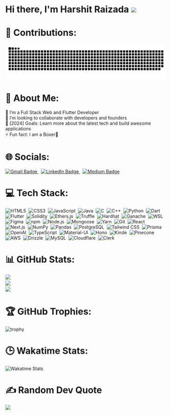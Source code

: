 # Hi there, I'm Harshit Raizada <img src="https://media.giphy.com/media/v1.Y2lkPTc5MGI3NjExdHg1dmsxaTdwcDR3MHR6d3ExdzRubHRscXZhaXhia3p1MTA1N2UzbyZlcD12MV9pbnRlcm5hbF9naWZfYnlfaWQmY3Q9cw/efaB8eipdYqiy2b3Kn/giphy.gif" width="75px"/>

# 🐍 Contributions:

<img src="https://raw.githubusercontent.com/dankgarlic1/dankgarlic1/output/snake.svg" alt="Snake animation" />

# 💫 About Me:

🌱 I’m a Full Stack Web and Flutter Developer<br>
👯 I’m looking to collaborate with developers and founders<br>
🥅 [2024] Goals: Learn more about the latest tech and build awesome applications<br>
⚡ Fun fact: I am a Boxer🥊

# 🌐 Socials:

<div>
    <a href="mailto:raizadaharshit2004@gmail.com">
    <img src="https://img.shields.io/badge/Gmail-D14836?style=for-the-badge&logo=gmail&logoColor=white" alt="Gmail Badge"/>
  </a>
  &nbsp;
    <a href="https://linkedin.com/in/harshit-raizada-32b909231">
        <img src="https://img.shields.io/badge/LinkedIn-%230077B5.svg?style=for-the-badge&logo=linkedin&logoColor=white" alt="LinkedIn Badge"/>
    </a>
    &nbsp;
    <a href="https://medium.com/@raizadaharshit2004">
        <img src="https://img.shields.io/badge/Medium-%2312100E.svg?style=for-the-badge&logo=medium&logoColor=white" alt="Medium Badge"/>
    </a>
</div>

# 💻 Tech Stack:

<div>
    <img src="https://img.shields.io/badge/HTML5-%23E34F26.svg?style=for-the-badge&logo=html5&logoColor=white" title="HTML5" alt="HTML5"/>&nbsp;
    <img src="https://img.shields.io/badge/CSS3-%231572B6.svg?style=for-the-badge&logo=css3&logoColor=white" title="CSS3" alt="CSS3"/>&nbsp;
    <img src="https://img.shields.io/badge/JavaScript-%23323330.svg?style=for-the-badge&logo=javascript&logoColor=%23F7DF1E" title="JavaScript" alt="JavaScript"/>&nbsp;
    <img src="https://img.shields.io/badge/Java-%23ED8B00.svg?style=for-the-badge&logo=java&logoColor=white" title="Java" alt="Java"/>&nbsp;
    <img src="https://img.shields.io/badge/C-%2300599C.svg?style=for-the-badge&logo=c&logoColor=white" title="C" alt="C"/>&nbsp;
    <img src="https://img.shields.io/badge/C++-%2300599C.svg?style=for-the-badge&logo=c%2B%2B&logoColor=white" title="C++" alt="C++"/>&nbsp;
    <img src="https://img.shields.io/badge/Python-3670A0?style=for-the-badge&logo=python&logoColor=ffdd54" title="Python" alt="Python"/>&nbsp;
    <img src="https://img.shields.io/badge/Dart-%230175C2.svg?style=for-the-badge&logo=dart&logoColor=white" title="Dart" alt="Dart"/>&nbsp;
    <img src="https://img.shields.io/badge/Flutter-%2302569B.svg?style=for-the-badge&logo=flutter&logoColor=white" title="Flutter" alt="Flutter"/>&nbsp;
    <img src="https://img.shields.io/badge/Solidity-%23363636.svg?style=for-the-badge&logo=solidity&logoColor=white" title="Solidity" alt="Solidity"/>&nbsp;
    <img src="https://img.shields.io/badge/Ethers.js-%234E8EE9.svg?style=for-the-badge&logo=ethereum&logoColor=white" title="Ethers.js" alt="Ethers.js"/>&nbsp;
    <img src="https://img.shields.io/badge/Truffle-%2341756B.svg?style=for-the-badge&logo=truffle&logoColor=white" title="Truffle" alt="Truffle"/>&nbsp;
    <img src="https://img.shields.io/badge/Hardhat-%23430098.svg?style=for-the-badge&logo=hardhat&logoColor=white" title="Hardhat" alt="Hardhat"/>&nbsp;
    <img src="https://img.shields.io/badge/Ganache-%231872C2.svg?style=for-the-badge&logo=truffle&logoColor=white" title="Ganache" alt="Ganache"/>&nbsp;
    <img src="https://img.shields.io/badge/WSL-%232C2D72.svg?style=for-the-badge&logo=windows&logoColor=white" title="WSL" alt="WSL"/>&nbsp;
    <img src="https://img.shields.io/badge/Figma-%23F24E1E.svg?style=for-the-badge&logo=figma&logoColor=white" title="Figma" alt="Figma"/>&nbsp;
    <img src="https://img.shields.io/badge/npm-%23000000.svg?style=for-the-badge&logo=npm&logoColor=white" title="npm" alt="npm"/>&nbsp;
    <img src="https://img.shields.io/badge/Node.js-6DA55F?style=for-the-badge&logo=node.js&logoColor=white" title="Node.js" alt="Node.js"/>&nbsp;
    <img src="https://img.shields.io/badge/Mongoose-880000?style=for-the-badge&logo=mongoose&logoColor=white" title="Mongoose" alt="Mongoose"/>&nbsp;
    <img src="https://img.shields.io/badge/Yarn-%232C8EBB.svg?style=for-the-badge&logo=yarn&logoColor=white" title="Yarn" alt="Yarn"/>&nbsp;
    <img src="https://img.shields.io/badge/Git-%23F05032.svg?style=for-the-badge&logo=git&logoColor=white" title="Git" alt="Git"/>&nbsp;
    <img src="https://img.shields.io/badge/React-%2361DAFB.svg?style=for-the-badge&logo=react&logoColor=white" title="React" alt="React"/>&nbsp;
    <img src="https://img.shields.io/badge/Next.js-%23000000.svg?style=for-the-badge&logo=next.js&logoColor=white" title="Next.js" alt="Next.js"/>&nbsp;
    <img src="https://img.shields.io/badge/NumPy-%23013243.svg?style=for-the-badge&logo=numpy&logoColor=white" title="NumPy" alt="NumPy"/>&nbsp;
    <img src="https://img.shields.io/badge/Pandas-%23150458.svg?style=for-the-badge&logo=pandas&logoColor=white" title="Pandas" alt="Pandas"/>&nbsp;
    <img src="https://img.shields.io/badge/PostgreSQL-%23316192.svg?style=for-the-badge&logo=postgresql&logoColor=white" title="PostgreSQL" alt="PostgreSQL"/>&nbsp;
    <img src="https://img.shields.io/badge/TailwindCSS-%2338B2AC.svg?style=for-the-badge&logo=tailwind-css&logoColor=white" title="Tailwind CSS" alt="Tailwind CSS"/>&nbsp;
    <img src="https://img.shields.io/badge/Prisma-%232D3748.svg?style=for-the-badge&logo=prisma&logoColor=white" title="Prisma" alt="Prisma"/>&nbsp;
    <img src="https://img.shields.io/badge/OpenAI-%23434343.svg?style=for-the-badge&logo=openai&logoColor=white" title="OpenAI" alt="OpenAI"/>&nbsp;
    <img src="https://img.shields.io/badge/TypeScript-%23007ACC.svg?style=for-the-badge&logo=typescript&logoColor=white" title="TypeScript" alt="TypeScript"/>&nbsp;
    <img src="https://img.shields.io/badge/Material--UI-%230081CB.svg?style=for-the-badge&logo=material-ui&logoColor=white" title="Material-UI" alt="Material-UI"/>&nbsp;
    <img src="https://img.shields.io/badge/Hono-%23F0F0F0.svg?style=for-the-badge&logo=hono&logoColor=black" title="Hono" alt="Hono"/>&nbsp;
    <img src="https://img.shields.io/badge/Kinde-%23E0A82E.svg?style=for-the-badge&logo=kinde&logoColor=white" title="Kinde" alt="Kinde"/>&nbsp;
    <img src="https://img.shields.io/badge/Pinecone-%233BBEFF.svg?style=for-the-badge&logo=pinecone&logoColor=white" title="Pinecone" alt="Pinecone"/>&nbsp;
    <img src="https://img.shields.io/badge/AWS-%23232F3E.svg?style=for-the-badge&logo=amazon-aws&logoColor=white" title="AWS" alt="AWS"/>&nbsp;
    <img src="https://img.shields.io/badge/Drizzle-%23000000.svg?style=for-the-badge&logo=drizzle&logoColor=white" title="Drizzle" alt="Drizzle"/>&nbsp;
    <img src="https://img.shields.io/badge/MySQL-%2300f?style=for-the-badge&logo=mysql&logoColor=white" title="MySQL" alt="MySQL"/>&nbsp;
    <img src="https://img.shields.io/badge/Cloudflare-%23F38020.svg?style=for-the-badge&logo=cloudflare&logoColor=white" title="Cloudflare" alt="Cloudflare"/>&nbsp;
    <img src="https://img.shields.io/badge/Clerk-%23001EF1.svg?style=for-the-badge&logo=clerk&logoColor=white" title="Clerk" alt="Clerk"/>
</div>

# 📊 GitHub Stats:

![](https://github-readme-stats.vercel.app/api?username=dankgarlic1&theme=radical&hide_border=false&include_all_commits=false&count_private=false)<br/>
![](https://github-readme-streak-stats.herokuapp.com/?user=dankgarlic1&theme=radical&hide_border=false)<br/>
![](https://github-readme-stats.vercel.app/api/top-langs/?username=dankgarlic1&theme=radical&hide_border=false&include_all_commits=false&count_private=false&layout=compact)

# 🏆 GitHub Trophies:

![trophy](https://github-profile-trophy.vercel.app/?username=dankgarlic1&theme=algolia&no-frame=true&no-bg=true&margin-w=4&title=-Stars,-Followers,-Issues,-Reviews)

# 🕒 Wakatime Stats:

![Wakatime Stats](https://wakatime.com/share/@harshit1/3bbc4d6b-6346-40a4-bf03-5b5bf6396fef.svg)

# ✍️ Random Dev Quote

![](https://quotes-github-readme.vercel.app/api?type=horizontal&theme=radical)
